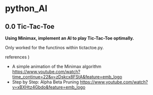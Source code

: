 # python_AI

## 0.0 Tic-Tac-Toe
<b>Using Minimax, implement an AI to play Tic-Tac-Toe optimally.</b>

Only worked for the functinos within tictactoe.py.

references ) 
- A simple animation of the Minimax algorithm
  https://www.youtube.com/watch?time_continue=22&v=zDskcx8FStA&feature=emb_logo
- Step by Step: Alpha Beta Pruning
  https://www.youtube.com/watch?v=xBXHtz4Gbdo&feature=emb_logo
